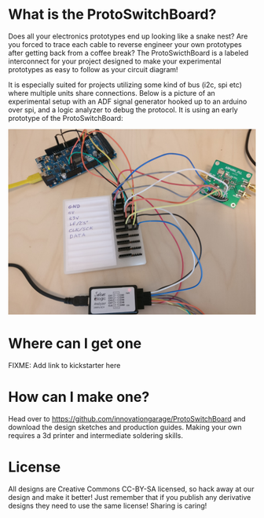 # What is the ProtoSwitchBoard?

Does all your electronics prototypes end up looking like a snake nest? Are you forced to trace each cable to reverse engineer your own prototypes after getting back from a coffee break? The ProtoSwicthBoard is a labeled interconnect for your project designed to make your experimental prototypes as easy to follow as your circuit diagram!

It is especially suited for projects utilizing some kind of bus (i2c, spi etc) where multiple units share connections. Below is a picture of an experimental setup with an ADF signal generator hooked up to an arduino over spi, and a logic analyzer to debug the protocol. It is using an early prototype of the ProtoSwitchBoard:

![Blah](IMG_20170824_152607.jpg)

# Where can I get one
FIXME: Add link to kickstarter here

# How can I make one?
Head over to https://github.com/innovationgarage/ProtoSwitchBoard and download the design sketches and production guides. Making your own requires a 3d printer and intermediate soldering skills.

# License
All designs are Creative Commons CC-BY-SA licensed, so hack away at our design and make it better! Just remember that if you publish any derivative designs they need to use the same license! Sharing is caring!
